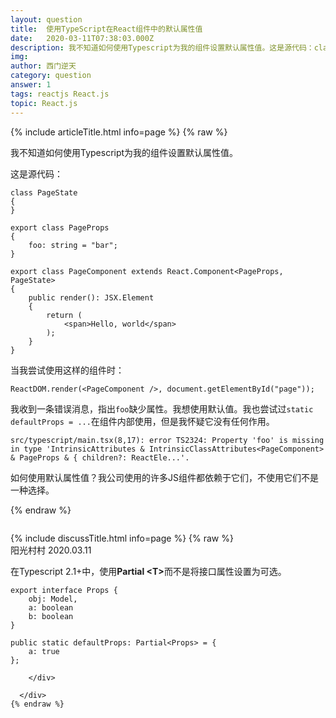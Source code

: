 ```yaml
---
layout: question
title:  使用TypeScript在React组件中的默认属性值
date:   2020-03-11T07:38:03.000Z
description: 我不知道如何使用Typescript为我的组件设置默认属性值。这是源代码：class PageState{}export class Pa...
img: 
author: 西门逆天
category: question
answer: 1
tags: reactjs React.js
topic: React.js
---
```

<div class="article-root">
  <div class="article">
    {% include articleTitle.html info=page %}
    {% raw %}
    <div class="article-content"><p><font style="vertical-align: inherit;"><font style="vertical-align: inherit;">我不知道如何使用Typescript为我的组件设置默认属性值。</font></font></p>

<p><font style="vertical-align: inherit;"><font style="vertical-align: inherit;">这是源代码：</font></font></p>

<pre><code>class PageState<font></font>
{<font></font>
}<font></font>
<font></font>
export class PageProps<font></font>
{<font></font>
    foo: string = "bar";<font></font>
}<font></font>
<font></font>
export class PageComponent extends React.Component&lt;PageProps, PageState&gt;<font></font>
{<font></font>
    public render(): JSX.Element<font></font>
    {<font></font>
        return (<font></font>
            &lt;span&gt;Hello, world&lt;/span&gt;<font></font>
        );<font></font>
    }<font></font>
}<font></font>
</code></pre>

<p><font style="vertical-align: inherit;"><font style="vertical-align: inherit;">当我尝试使用这样的组件时：</font></font></p>

<pre><code>ReactDOM.render(&lt;PageComponent /&gt;, document.getElementById("page"));
</code></pre>

<p><font style="vertical-align: inherit;"><font style="vertical-align: inherit;">我收到一条错误消息，指出</font></font><code>foo</code><font style="vertical-align: inherit;"><font style="vertical-align: inherit;">缺少</font><font style="vertical-align: inherit;">属性</font><font style="vertical-align: inherit;">。</font><font style="vertical-align: inherit;">我想使用默认值。</font><font style="vertical-align: inherit;">我也尝试过</font></font><code>static defaultProps = ...</code><font style="vertical-align: inherit;"><font style="vertical-align: inherit;">在组件内部</font><font style="vertical-align: inherit;">使用</font><font style="vertical-align: inherit;">，但是我怀疑它没有任何作用。</font></font></p>

<pre><code>src/typescript/main.tsx(8,17): error TS2324: Property 'foo' is missing in type 'IntrinsicAttributes &amp; IntrinsicClassAttributes&lt;PageComponent&gt; &amp; PageProps &amp; { children?: ReactEle...'.
</code></pre>

<p><font style="vertical-align: inherit;"><font style="vertical-align: inherit;">如何使用默认属性值？</font><font style="vertical-align: inherit;">我公司使用的许多JS组件都依赖于它们，不使用它们不是一种选择。</font></font></p></div>
    {% endraw %}
  </div>
  <p style="height: 0;width:0;overflow: hidden;"> 第740篇《使用TypeScript在React组件中的默认属性值》来自Winter(https://github.com/aiyld/aiyld.github.io)的站点</p>
  <div class="discuss-wrapper">
    {% include discussTitle.html info=page %}
    {% raw %}
    <div class="discuss-item">
        <div class="discuss-parent">
          <div class="discuss-meta">
            <span class="discuss-user">阳光村村</span>
            <span class="discuss-time">2020.03.11</span>
          </div>
          <div class="discuss-comment"><p><font style="vertical-align: inherit;"><font style="vertical-align: inherit;">在Typescript 2.1+中，使用</font></font><strong><font style="vertical-align: inherit;"><font style="vertical-align: inherit;">Partial &lt;T&gt;</font></font></strong><font style="vertical-align: inherit;"><font style="vertical-align: inherit;">而不是将接口属性设置为可选。</font></font></p>

<pre><code>export interface Props {<font></font>
    obj: Model,<font></font>
    a: boolean<font></font>
    b: boolean<font></font>
}<font></font>
<font></font>
public static defaultProps: Partial&lt;Props&gt; = {<font></font>
    a: true<font></font>
};<font></font>
</code></pre></div>
        </div>
        
      </div>
    {% endraw %}
  </div>
<div>
